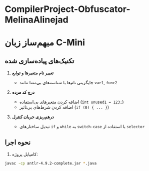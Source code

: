 # CompilerProject-Obfuscator-MelinaAlinejad
# مبهم‌ساز زبان C-Mini

## تکنیک‌های پیاده‌سازی شده
1. **تغییر نام متغیرها و توابع**  
   - جایگزینی نام‌ها با شناسه‌های بی‌معنا مانند `var1`, `func2`

2. **درج کد مرده**  
   - اضافه کردن متغیرهای بی‌استفاده (`int unused1 = 123;`)
   - اضافه کردن شرط‌های بی‌تاثیر (`if (0) { ... }`)

3. **درهم‌ریزی جریان کنترل**  
   - تبدیل ساختارهای `if` و `while` به `switch-case` با استفاده از `selector`

## نحوه اجرا
1. کامپایل پروژه:
```bash
javac -cp antlr-4.9.2-complete.jar *.java
